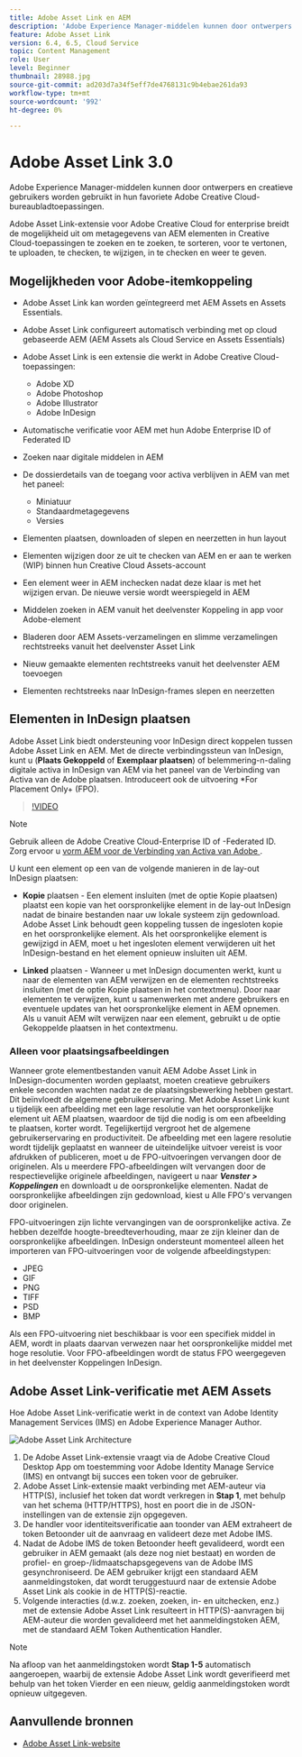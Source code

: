 ```yaml
---
title: Adobe Asset Link en AEM
description: 'Adobe Experience Manager-middelen kunnen door ontwerpers en creatieve gebruikers worden gebruikt in hun favoriete Adobe Creative Cloud-bureaubladtoepassingen. Adobe Asset Link-extensie voor Adobe Creative Cloud for enterprise breidt de mogelijkheid uit om metagegevens van AEM elementen in Creative Cloud-gereedschappen, zoals Adobe XD, Photoshop, InDesign en Illustrator, te doorzoeken, te sorteren, voor te vertonen, te uploaden, uit te checken, te wijzigen, in te checken en weer te geven. '
feature: Adobe Asset Link
version: 6.4, 6.5, Cloud Service
topic: Content Management
role: User
level: Beginner
thumbnail: 28988.jpg
source-git-commit: ad203d7a34f5eff7de4768131c9b4ebae261da93
workflow-type: tm+mt
source-wordcount: '992'
ht-degree: 0%

---
```



# Adobe Asset Link 3.0

Adobe Experience Manager-middelen kunnen door ontwerpers en creatieve gebruikers worden gebruikt in hun favoriete Adobe Creative Cloud-bureaubladtoepassingen.

Adobe Asset Link-extensie voor Adobe Creative Cloud for enterprise breidt de mogelijkheid uit om metagegevens van AEM elementen in Creative Cloud-toepassingen te zoeken en te zoeken, te sorteren, voor te vertonen, te uploaden, te checken, te wijzigen, in te checken en weer te geven.

## Mogelijkheden voor Adobe-itemkoppeling

+ Adobe Asset Link kan worden geïntegreerd met AEM Assets en Assets Essentials.
+ Adobe Asset Link configureert automatisch verbinding met op cloud gebaseerde AEM (AEM Assets als Cloud Service en Assets Essentials)
+ Adobe Asset Link is een extensie die werkt in Adobe Creative Cloud-toepassingen:

   + Adobe XD
   + Adobe Photoshop
   + Adobe Illustrator
   + Adobe InDesign

+ Automatische verificatie voor AEM met hun Adobe Enterprise ID of Federated ID
+ Zoeken naar digitale middelen in AEM
+ De dossierdetails van de toegang voor activa verblijven in AEM van met het paneel:
   + Miniatuur
   + Standaardmetagegevens
   + Versies
+ Elementen plaatsen, downloaden of slepen en neerzetten in hun layout
+ Elementen wijzigen door ze uit te checken van AEM en er aan te werken (WIP) binnen hun Creative Cloud Assets-account
+ Een element weer in AEM inchecken nadat deze klaar is met het wijzigen ervan. De nieuwe versie wordt weerspiegeld in AEM
+ Middelen zoeken in AEM vanuit het deelvenster Koppeling in app voor Adobe-element
+ Bladeren door AEM Assets-verzamelingen en slimme verzamelingen rechtstreeks vanuit het deelvenster Asset Link
+ Nieuw gemaakte elementen rechtstreeks vanuit het deelvenster AEM toevoegen
+ Elementen rechtstreeks naar InDesign-frames slepen en neerzetten

## Elementen in InDesign plaatsen

Adobe Asset Link biedt ondersteuning voor InDesign direct koppelen tussen Adobe Asset Link en AEM. Met de directe verbindingssteun van InDesign, kunt u (__Plaats Gekoppeld__ of __Exemplaar plaatsen__) of belemmering-n-daling digitale activa in InDesign van AEM via het paneel van de Verbinding van Activa van de Adobe plaatsen. Introduceert ook de uitvoering *For Placement Only+ (FPO).

>[!VIDEO](https://video.tv.adobe.com/v/28988/?quality=12&learn=on)

>[!NOTE]
>
>Gebruik alleen de Adobe Creative Cloud-Enterprise ID of -Federated ID. Zorg ervoor u [vorm AEM voor de Verbinding van Activa van Adobe ](https://helpx.adobe.com/enterprise/admin-guide.html/enterprise/using/adobe-asset-link.ug.html).

U kunt een element op een van de volgende manieren in de lay-out InDesign plaatsen:

+ **Kopie**  plaatsen - Een element insluiten (met de optie Kopie plaatsen) plaatst een kopie van het oorspronkelijke element in de lay-out InDesign nadat de binaire bestanden naar uw lokale systeem zijn gedownload. Adobe Asset Link behoudt geen koppeling tussen de ingesloten kopie en het oorspronkelijke element. Als het oorspronkelijke element is gewijzigd in AEM, moet u het ingesloten element verwijderen uit het InDesign-bestand en het element opnieuw insluiten uit AEM.

+ **Linked**  plaatsen - Wanneer u met InDesign documenten werkt, kunt u naar de elementen van AEM verwijzen en de elementen rechtstreeks insluiten (met de optie Kopie plaatsen in het contextmenu). Door naar elementen te verwijzen, kunt u samenwerken met andere gebruikers en eventuele updates van het oorspronkelijke element in AEM opnemen. Als u vanuit AEM wilt verwijzen naar een element, gebruikt u de optie Gekoppelde plaatsen in het contextmenu.

### Alleen voor plaatsingsafbeeldingen

Wanneer grote elementbestanden vanuit AEM Adobe Asset Link in InDesign-documenten worden geplaatst, moeten creatieve gebruikers enkele seconden wachten nadat ze de plaatsingsbewerking hebben gestart. Dit beïnvloedt de algemene gebruikerservaring. Met Adobe Asset Link kunt u tijdelijk een afbeelding met een lage resolutie van het oorspronkelijke element uit AEM plaatsen, waardoor de tijd die nodig is om een afbeelding te plaatsen, korter wordt. Tegelijkertijd vergroot het de algemene gebruikerservaring en productiviteit. De afbeelding met een lagere resolutie wordt tijdelijk geplaatst en wanneer de uiteindelijke uitvoer vereist is voor afdrukken of publiceren, moet u de FPO-uitvoeringen vervangen door de originelen. Als u meerdere FPO-afbeeldingen wilt vervangen door de respectievelijke originele afbeeldingen, navigeert u naar **_Venster > Koppelingen_** en downloadt u de oorspronkelijke elementen. Nadat de oorspronkelijke afbeeldingen zijn gedownload, kiest u Alle FPO&#39;s vervangen door originelen.

FPO-uitvoeringen zijn lichte vervangingen van de oorspronkelijke activa. Ze hebben dezelfde hoogte-breedteverhouding, maar ze zijn kleiner dan de oorspronkelijke afbeeldingen. InDesign ondersteunt momenteel alleen het importeren van FPO-uitvoeringen voor de volgende afbeeldingstypen:

+ JPEG
+ GIF
+ PNG
+ TIFF
+ PSD
+ BMP

Als een FPO-uitvoering niet beschikbaar is voor een specifiek middel in AEM, wordt in plaats daarvan verwezen naar het oorspronkelijke middel met hoge resolutie. Voor FPO-afbeeldingen wordt de status FPO weergegeven in het deelvenster Koppelingen InDesign.

## Adobe Asset Link-verificatie met AEM Assets

Hoe Adobe Asset Link-verificatie werkt in de context van Adobe Identity Management Services (IMS) en Adobe Experience Manager Author.

![Adobe Asset Link Architecture](assets/adobe-asset-link-article-understand.png)

1. De Adobe Asset Link-extensie vraagt via de Adobe Creative Cloud Desktop App om toestemming voor Adobe Identity Manage Service (IMS) en ontvangt bij succes een token voor de gebruiker.
1. Adobe Asset Link-extensie maakt verbinding met AEM-auteur via HTTP(S), inclusief het token dat wordt verkregen in **Stap 1**, met behulp van het schema (HTTP/HTTPS), host en poort die in de JSON-instellingen van de extensie zijn opgegeven.
1. De handler voor identiteitsverificatie aan toonder van AEM extraheert de token Betoonder uit de aanvraag en valideert deze met Adobe IMS.
1. Nadat de Adobe IMS de token Betoonder heeft gevalideerd, wordt een gebruiker in AEM gemaakt (als deze nog niet bestaat) en worden de profiel- en groep-/lidmaatschapsgegevens van de Adobe IMS gesynchroniseerd. De AEM gebruiker krijgt een standaard AEM aanmeldingstoken, dat wordt teruggestuurd naar de extensie Adobe Asset Link als cookie in de HTTP(S)-reactie.
1. Volgende interacties (d.w.z. zoeken, zoeken, in- en uitchecken, enz.) met de extensie Adobe Asset Link resulteert in HTTP(S)-aanvragen bij AEM-auteur die worden gevalideerd met het aanmeldingstoken AEM, met de standaard AEM Token Authentication Handler.

>[!NOTE]
>
>Na afloop van het aanmeldingstoken wordt **Stap 1-5** automatisch aangeroepen, waarbij de extensie Adobe Asset Link wordt geverifieerd met behulp van het token Vierder en een nieuw, geldig aanmeldingstoken wordt opnieuw uitgegeven.

## Aanvullende bronnen

+ [Adobe Asset Link-website](https://www.adobe.com/creativecloud/business/enterprise/adobe-asset-link.html)
